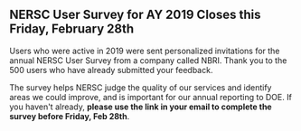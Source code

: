 ## NERSC User Survey for AY 2019 Closes this Friday, February 28th

Users who were active in 2019 were sent personalized invitations for the 
annual NERSC User Survey from a company called NBRI. Thank you to the 500
users who have already submitted your feedback.

The survey helps NERSC judge the quality of our services and identify 
areas we could improve, and is important for our annual reporting to DOE.
If you haven't already, **please use the link in your email to complete
the survey before Friday, Feb 28th**. 

